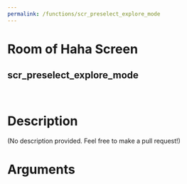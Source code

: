 ```yaml
---
permalink: /functions/scr_preselect_explore_mode
---
```

# Room of Haha Screen  
## scr_preselect_explore_mode  
&nbsp;  
# Description  
(No description provided. Feel free to make a pull request!) 
&nbsp;  
# Arguments


